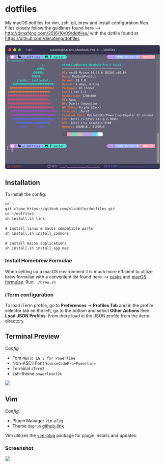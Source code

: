 # dotfiles
My macOS dotfiles for vim, zsh, git, brew and install configuration files..
Files closely follow the guidlines found here --> http://dimafeng.com/2016/10/09/dotfiles/ with the dotfile found at https://github.com/dimafeng/dotfiles

![](screenshots/iterm_preview.png)

## Installation ##
To install the config:
```
cd ~
git clone https://github.com/slaukilo/dotfiles.git
cd ~/dotfiles
sh install.sh link

# install linux & macos compatible parts
sh install.sh install_commons

# install macos applications
sh install.sh install_app_mac
```
### Install Homebrew Formulae ###
When setting up a macOS environment it is much more efficient to utilize brew formulae with a convenient list found here --> [casks](https://formulae.brew.sh/cask/) and [macOS formulae](https://formulae.brew.sh/formula/). Run:
```./brew.sh```

### iTerm configuration ###
To load iTerm profile, go to __Preferences__ -> __Profiles Tab__ and in the profile selector tab on the left, go to the bottom and select __Other Actions__ then __Load JSON Profiles__. From there load in the JSON profile from the iterm directory.

## Terminal Preview ##
*Config*
* Font ```Meslo LG S for Powerline```
* Non-ASCII Font ```SourceCodePro+Powerline```
* Terminal ```iTerm2```
* zsh-theme ```powerlevel9k```


![](screenshots/brew_preview.png)

## Vim ##
*Config*
* Plugin Manager ```vim-plug```
* Theme ```dogrun``` [github-link](https://github.com/wadackel/vim-dogrun)

Vim utilizes the [vim-plug](https://github.com/junegunn/vim-plug) package for plugin installs and updates.

### Screenshot ###
![](screenshots/vim_preview.png)


